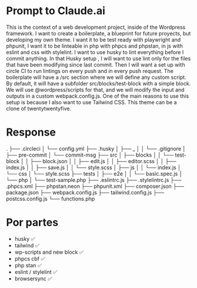 # Prompt to Claude.ai

This is the context of a web development project, inside of the Wordpress framework. I want to create a boilerplate, a blueprint for future proyects, but developing my own theme. I want it to be test ready with playwright and phpunit, I want it to be linteable in php with phpcs and phpstan, in js with eslint and css with stylelint. I want to use husky to lint everything before I commit anything. In that Husky setup , I will want to use lint only for the files that have been modifying since last commit. Then I will want a set up with circle CI to run lintings on every push and in every push request.
The boilerplate will have a /src section where we will define any custom script. By default, it will have a subfolder src/blocks/test-block with a simple block. We will use @wordpress/scripts for that, and we will modify the input and outputs in a custom webpack.config.js.
One of the main reasons to use this setup is because I also want to use Tailwind CSS.
This theme can be a clone of twentytwentyfive.

# Response

.
├── .circleci
│ └── config.yml
├── .husky
│ ├── \_
│ │ └── .gitignore
│ ├── pre-commit
│ └── commit-msg
├── src
│ ├── blocks
│ │ └── test-block
│ │ ├── block.json
│ │ ├── edit.js
│ │ ├── editor.scss
│ │ ├── index.js
│ │ ├── save.js
│ │ └── style.scss
│ ├── js
│ │ └── index.js
│ └── css
│ └── style.scss
├── tests
│ ├── e2e
│ │ └── basic.spec.js
│ └── php
│ └── test-sample.php
├── .eslintrc.js
├── .stylelintrc.js
├── .phpcs.xml
├── phpstan.neon
├── phpunit.xml
├── composer.json
├── package.json
├── webpack.config.js
├── tailwind.config.js
├── postcss.config.js
└── functions.php

# Por partes

-   husky ✅
-   tailwind ✅
-   wp-scripts and new block ✅
-   phpcs cbf ✅
-   php stan ✅
-   eslint / stylelint ✅
-   browsersync ✅
